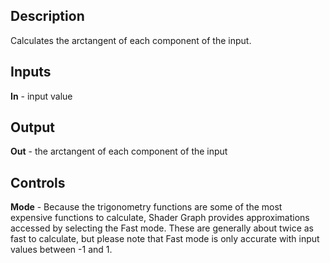 ## Description
Calculates the arctangent of each component of the input.

## Inputs
**In** - input value

## Output
**Out** - the arctangent of each component of the input

## Controls
**Mode** - Because the trigonometry functions are some of the most expensive functions to calculate, Shader Graph provides approximations accessed by selecting the Fast mode. These are generally about twice as fast to calculate, but please note that Fast mode is only accurate with input values between -1 and 1.